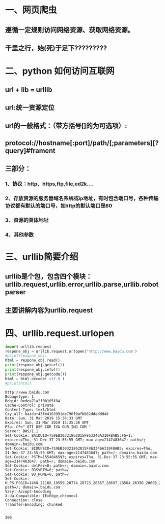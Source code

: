 
# 一、网页爬虫
## 遵循一定规则访问网络资源、获取网络资源。
## 千里之行，始(死)于足下?????????

# 二、python 如何访问互联网
## url + lib = urllib
## url:统一资源定位
## url的一般格式：（带方括号[]的为可选项）:
## protocol://hostname[:port]/path/[;parameters][?query]#frament
## 三部分：
### 1、协议：http、https,ftp,file,ed2k....
### 2、存放资源的服务器域名系统或ip地址，有时包含端口号，各种传输协议都有默认的端口号，如http的默认端口是80
### 3、资源的具体地址
### 4、其他参数
  

# 三、urllib简要介绍
## urllib是个包，包含四个模块：urllib.request,urllib.error,urllib.parse,urllib.robotparser
## 主要讲解内容为urllib.request

# 四、urllib.request.urlopen


```python
import urllib.request
respone_obj = urllib.request.urlopen('http://www.baidu.com')
#print(respone_obj)
html = respone_obj.read()
print(respone_obj.geturl())
print(respone_obj.info())
print(respone_obj.getcode())
html = html.decode('utf-8')
#print(html)

```

    http://www.baidu.com
    Bdpagetype: 1
    Bdqid: 0xdea71a2f00105f84
    Cache-Control: private
    Content-Type: text/html
    Cxy_all: baidu+43fe4163991de796f9afb882ddeddd4d
    Date: Sun, 31 Mar 2019 15:36:33 GMT
    Expires: Sun, 31 Mar 2019 15:35:38 GMT
    P3p: CP=" OTI DSP COR IVA OUR IND COM "
    Server: BWS/1.1
    Set-Cookie: BAIDUID=759EB30321862015F863346A310FBAB5:FG=1; expires=Thu, 31-Dec-37 23:55:55 GMT; max-age=2147483647; path=/; domain=.baidu.com
    Set-Cookie: BIDUPSID=759EB30321862015F863346A310FBAB5; expires=Thu, 31-Dec-37 23:55:55 GMT; max-age=2147483647; path=/; domain=.baidu.com
    Set-Cookie: PSTM=1554046593; expires=Thu, 31-Dec-37 23:55:55 GMT; max-age=2147483647; path=/; domain=.baidu.com
    Set-Cookie: delPer=0; path=/; domain=.baidu.com
    Set-Cookie: BDSVRTM=0; path=/
    Set-Cookie: BD_HOME=0; path=/
    Set-Cookie: H_PS_PSSID=1468_21108_18559_28774_28723_28557_28697_28584_26350_28603_28627_28605; path=/; domain=.baidu.com
    Vary: Accept-Encoding
    X-Ua-Compatible: IE=Edge,chrome=1
    Connection: close
    Transfer-Encoding: chunked
    
    
    200
    


```python

```
